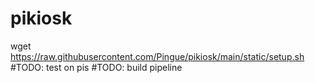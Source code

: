 # pikiosk
wget https://raw.githubusercontent.com/Pingue/pikiosk/main/static/setup.sh
#TODO: test on pis
#TODO: build pipeline
